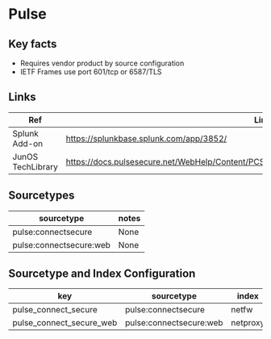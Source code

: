 #  Pulse

## Key facts

* Requires vendor product by source configuration
* IETF Frames use port 601/tcp or 6587/TLS

## Links 

| Ref               | Link                                                                    |
|-------------------|-------------------------------------------------------------------------|
| Splunk Add-on     | <https://splunkbase.splunk.com/app/3852/>                                 |
| JunOS TechLibrary | <https://docs.pulsesecure.net/WebHelp/Content/PCS/PCS_AdminGuide_8.2/Configuring%20Syslog.htm> |

## Sourcetypes

| sourcetype               | notes                                                            |
|--------------------------|------------------------------------------------------------------|
| pulse:connectsecure  | None                                                             |
| pulse:connectsecure:web   | None                                                             |

## Sourcetype and Index Configuration

| key                        | sourcetype             | index          | notes         |
|----------------------------|------------------------|----------------|---------------|
| pulse_connect_secure         | pulse:connectsecure | netfw          | none          |
| pulse_connect_secure_web          | pulse:connectsecure:web      | netproxy         | none          |

